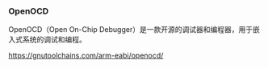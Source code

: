 

### OpenOCD

OpenOCD（Open On-Chip Debugger）是一款开源的调试器和编程器，用于嵌入式系统的调试和编程。

https://gnutoolchains.com/arm-eabi/openocd/




